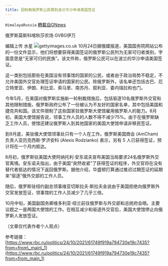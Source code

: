 ```yaml
---
title: 因制裁俄罗斯公民需到波兰华沙申请美国签证
---
```

`HimalayaRussia` [轉載自GNews](https://gnews.org/zh-hans/1614962/)

俄罗斯莫斯科喀秋莎农场 GVBG伊万

编辑上传 水星
![](https://assets.gnews.org/wp-content/uploads/2021/10/U-2.jpg)gettyimages.co.uk
10月24日据俄媒报道，美国国务院网站公布的一份文件显示，他们将想要获得美国签证的俄罗斯公民列为无家可归者类别，字面意思是“无家可归的民族”。该文件称，俄罗斯公民可以在波兰的华沙申请美国签证。

这一类别包括那些在美国没有领事馆的国家的公民，或者由于政治局势不稳定，不允许美国外交官处理签证申请的国家的公民。除俄罗斯外，该名单还包括古巴、厄立特里亚、伊朗、利比亚、索马里、南苏丹、叙利亚、委内瑞拉和也门。

今年5月，在美国对俄罗斯实施新一轮制裁措施后，包括驱逐10名俄罗斯外交官和其他限制措施，俄罗斯政府公布了一份被认为不友好的国家名单，其中包括美国和捷克共和国。该文件限制了这些国家驻俄罗斯大使馆雇用俄罗斯人的能力。8月初，美国大使馆报告说，领事工作人员的人数不得不减少75%。由于在俄罗斯缺乏工作人员，使馆还建议俄罗斯人到其他国家的美国大使馆申请非移民签证。

到9月底，美驻俄大使馆领事处只有一个人在工作。俄罗斯美国商会 (AmCham) 负责人亚历克西斯·罗济安科 (Alexis Rodzianko) 表示，另有 5 人已获得签证，预计将在一个月内抵达。

8月初，俄罗斯驻美国大使阿纳托利·安东诺夫宣布美国当局要求24名俄罗斯外交官离境。安东诺夫指出，由于美国“突然收紧”了获得签证的程序，外交官将在没有替代者抵达的情况下返回俄罗斯。据他介绍，华盛顿打算通过推迟过期签证的延期来“驱逐”俄外交部的工作人员。

随后，俄罗斯驻纽约副总领事维亚切斯拉夫·斯拉夫金说由于美国拒绝向俄罗斯外交官发放签证，领事馆的工作人员减少了几乎三倍。

10月中旬，美国副国务卿维多利亚·纽兰前往俄罗斯与外交部和总统府会晤。主要议题之一是两国大使馆的工作。在相互减少和驱逐外交官后，美国大使馆停止向俄罗斯人发放签证。

（文章仅代表作者个人观点）

参考链接：[https://www.rbc.ru/politics/24/10/2021/61749f919a794730e19c7435?from=from\_main\_1](https://www.rbc.ru/politics/24/10/2021/61749f919a794730e19c7435?from=from_main_1)
